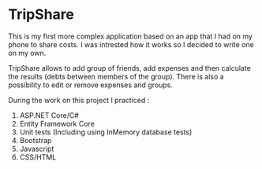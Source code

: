 # TripShare
<p>This is my first more complex application based on an app that I had on my phone to share costs.
I was intrested how it works so I decided to write one on my own.</p>

<p>TripShare allows to add group of friends, add expenses and then calculate the results (debts between members of the group). There is also a possibility to edit
or remove expenses and groups.</p>

During the work on this project I practiced :
<ol>
<li>ASP.NET Core/C#</li>
<li>Entity Framework Core</li>
<li>Unit tests (Including using InMemory database tests)</li>
<li>Bootstrap</li>
<li>Javascript</li>
<li>CSS/HTML</li>
</ol>
